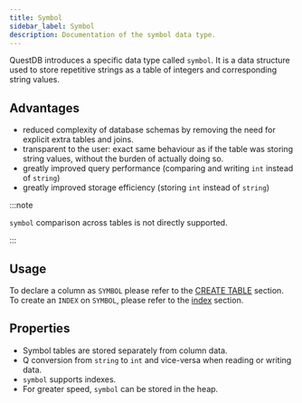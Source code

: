 ```yaml
---
title: Symbol
sidebar_label: Symbol
description: Documentation of the symbol data type.
---
```


QuestDB introduces a specific data type called `symbol`. It is a data structure
used to store repetitive strings as a table of integers and corresponding string
values.

## Advantages

- reduced complexity of database schemas by removing the need for explicit extra
  tables and joins.
- transparent to the user: exact same behaviour as if the table was storing
  string values, without the burden of actually doing so.
- greatly improved query performance (comparing and writing `int` instead of
  `string`)
- greatly improved storage efficiency (storing `int` instead of `string`)

:::note

`symbol` comparison across tables is not directly supported.

:::

## Usage

To declare a column as `SYMBOL` please refer to the
[CREATE TABLE](reference/sql/create-table.md) section. To create an `INDEX` on
`SYMBOL`, please refer to the [index](concept/indexes.md) section.

## Properties

- Symbol tables are stored separately from column data.
- Q conversion from `string` to `int` and vice-versa when reading or writing
  data.
- `symbol` supports indexes.
- For greater speed, `symbol` can be stored in the heap.
